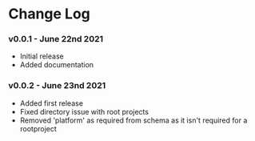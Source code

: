 # Change Log

### v0.0.1 - June 22nd 2021

- Initial release
- Added documentation

### v0.0.2 - June 23nd 2021

- Added first release
- Fixed directory issue with root projects
- Removed 'platform' as required from schema as it isn't required for a rootproject
